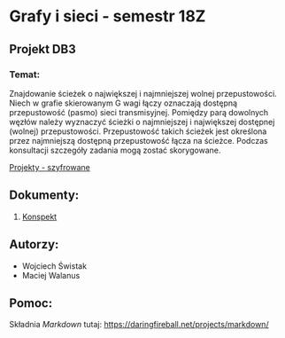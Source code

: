# Grafy i sieci - semestr 18Z
## Projekt DB3
### Temat:
Znajdowanie ścieżek o największej i najmniejszej wolnej przepustowości. 
Niech w grafie skierowanym G wagi łączy oznaczają dostępną przepustowość (pasmo) sieci transmisyjnej. Pomiędzy parą dowolnych węzłów należy wyznaczyć ścieżki o najmniejszej i największej dostępnej (wolnej) przepustowości. Przepustowość takich ścieżek jest określona przez najmniejszą dostępną przepustowość łącza na ścieżce. Podczas konsultacji szczegóły zadania mogą zostać skorygowane. 

[Projekty - szyfrowane](18Z_projekty.zip)

## Dokumenty:
1. [Konspekt](docs/Konspekt.md)

## Autorzy:
* Wojciech Świstak
* Maciej Walanus

## Pomoc:
Składnia *Markdown* tutaj: https://daringfireball.net/projects/markdown/